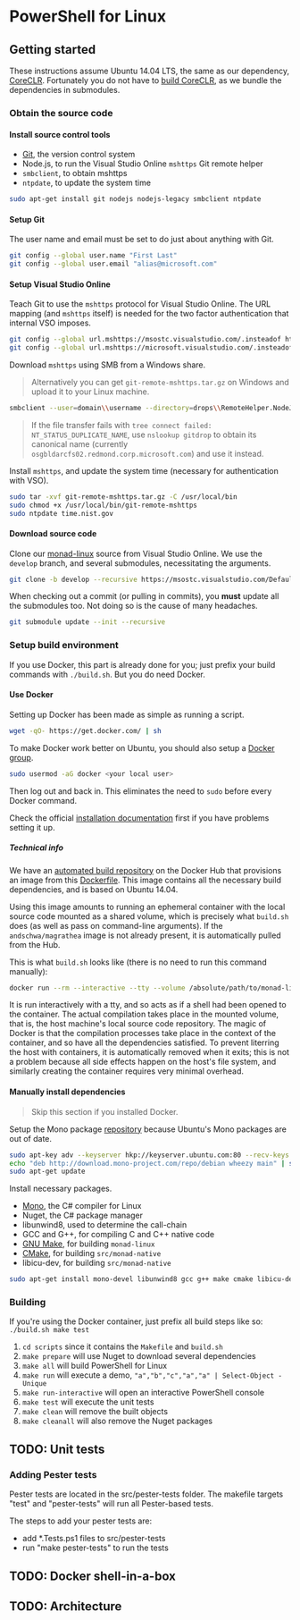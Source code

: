 # PowerShell for Linux

## Getting started

These instructions assume Ubuntu 14.04 LTS, the same as our dependency, [CoreCLR][]. Fortunately you do not have to [build CoreCLR][], as we bundle the dependencies in submodules.

[CoreCLR]: https://github.com/dotnet/coreclr
[build CoreCLR]: https://github.com/dotnet/coreclr/blob/master/Documentation/building/linux-instructions.md

### Obtain the source code

#### Install source control tools

- [Git][], the version control system
- Node.js, to run the Visual Studio Online `mshttps` Git remote helper
- `smbclient`, to obtain mshttps
- `ntpdate`, to update the system time

```sh
sudo apt-get install git nodejs nodejs-legacy smbclient ntpdate
```

#### Setup Git

The user name and email must be set to do just about anything with Git.

```sh
git config --global user.name "First Last"
git config --global user.email "alias@microsoft.com"
```

#### Setup Visual Studio Online

Teach Git to use the `mshttps` protocol for Visual Studio Online. The URL mapping (and `mshttps` itself) is needed for the two factor authentication that internal VSO imposes.

```sh
git config --global url.mshttps://msostc.visualstudio.com/.insteadof https://msostc.visualstudio.com/
git config --global url.mshttps://microsoft.visualstudio.com/.insteadof https://microsoft.visualstudio.com/
```

Download `mshttps` using SMB from a Windows share.

> Alternatively you can get `git-remote-mshttps.tar.gz` on Windows and upload it to your Linux machine.

```sh
smbclient --user=domain\\username --directory=drops\\RemoteHelper.NodeJS\\latest \\\\gitdrop\\ProjectJ -c "get git-remote-mshttps.tar.gz"
```

> If the file transfer fails with `tree connect failed: NT_STATUS_DUPLICATE_NAME`, use `nslookup gitdrop` to obtain its canonical name (currently `osgbldarcfs02.redmond.corp.microsoft.com`) and use it instead.

Install `mshttps`, and update the system time (necessary for authentication with VSO).

```sh
sudo tar -xvf git-remote-mshttps.tar.gz -C /usr/local/bin
sudo chmod +x /usr/local/bin/git-remote-mshttps
sudo ntpdate time.nist.gov
```

#### Download source code

Clone our [monad-linux][] source from Visual Studio Online. We use the `develop` branch, and several submodules, necessitating the arguments.

```sh
git clone -b develop --recursive https://msostc.visualstudio.com/DefaultCollection/PS/_git/monad-linux
```

When checking out a commit (or pulling in commits), you **must** update all the submodules too. Not doing so is the cause of many headaches.

```sh
git submodule update --init --recursive
```

[monad-linux]: https://msostc.visualstudio.com/DefaultCollection/PS/_git/monad-linux

### Setup build environment

If you use Docker, this part is already done for you; just prefix your build commands with `./build.sh`. But you do need Docker.

#### Use Docker

Setting up Docker has been made as simple as running a script.

```sh
wget -qO- https://get.docker.com/ | sh
```

To make Docker work better on Ubuntu, you should also setup a [Docker group][].

```sh
sudo usermod -aG docker <your local user>
```

Then log out and back in. This eliminates the need to `sudo` before every Docker command.

Check the official [installation documentation][] first if you have problems setting it up.

[Docker group]: https://docs.docker.com/installation/ubuntulinux/#create-a-docker-group
[installation documentation]: https://docs.docker.com/installation/ubuntulinux/

##### Technical info

We have an [automated build repository][] on the Docker Hub that provisions an image from this [Dockerfile][]. This image contains all the necessary build dependencies, and is based on Ubuntu 14.04.

Using this image amounts to running an ephemeral container with the local source code mounted as a shared volume, which is precisely what `build.sh` does (as well as pass on command-line arguments). If the `andschwa/magrathea` image is not already present, it is automatically pulled from the Hub.

This is what `build.sh` looks like (there is no need to run this command manually):

```sh
docker run --rm --interactive --tty --volume /absolute/path/to/monad-linux/:/opt/monad --workdir /opt/monad/scripts andschwa/magrathea make run
```

It is run interactively with a tty, and so acts as if a shell had been opened to the container. The actual compilation takes place in the mounted volume, that is, the host machine's local source code repository. The magic of Docker is that the compilation processes take place in the context of the container, and so have all the dependencies satisfied. To prevent literring the host with containers, it is automatically removed when it exits; this is not a problem because all side effects happen on the host's file system, and similarly creating the container requires very minimal overhead.

[automated build repository]: https://registry.hub.docker.com/u/andschwa/magrathea/
[Dockerfile]: https://github.com/andschwa/docker-magrathea/blob/master/Dockerfile

#### Manually install dependencies

> Skip this section if you installed Docker.

Setup the Mono package [repository][] because Ubuntu's Mono packages are out of date.

```sh
sudo apt-key adv --keyserver hkp://keyserver.ubuntu.com:80 --recv-keys 3FA7E0328081BFF6A14DA29AA6A19B38D3D831EF
echo "deb http://download.mono-project.com/repo/debian wheezy main" | sudo tee /etc/apt/sources.list.d/mono-xamarin.list
sudo apt-get update
```

Install necessary packages.

- [Mono][], the C# compiler for Linux
- Nuget, the C# package manager
- libunwind8, used to determine the call-chain
- GCC and G++, for compiling C and C++ native code
- [GNU Make][], for building `monad-linux`
- [CMake][], for building `src/monad-native`
- libicu-dev, for building `src/monad-native`

```sh
sudo apt-get install mono-devel libunwind8 gcc g++ make cmake libicu-dev
```

[repository]: http://www.mono-project.com/docs/getting-started/install/linux/#debian-ubuntu-and-derivatives
[Git]: https://git-scm.com/documentation
[Mono]: http://www.mono-project.com/docs/
[GNU Make]: https://www.gnu.org/software/make/manual/make.html
[CMake]: http://www.cmake.org/cmake/help/v2.8.12/cmake.html


### Building

If you're using the Docker container, just prefix all build steps like so: `./build.sh make test`

1. `cd scripts` since it contains the `Makefile` and `build.sh`
2. `make prepare` will use Nuget to download several dependencies
3. `make all` will build PowerShell for Linux
4. `make run` will execute a demo, `"a","b","c","a","a" | Select-Object -Unique`
5. `make run-interactive` will open an interactive PowerShell console
6. `make test` will execute the unit tests
7. `make clean` will remove the built objects
8. `make cleanall` will also remove the Nuget packages

## TODO: Unit tests

### Adding Pester tests

Pester tests are located in the src/pester-tests folder. The makefile targets "test" and "pester-tests" will run all Pester-based tests.

The steps to add your pester tests are:
- add *.Tests.ps1  files to src/pester-tests
- run "make pester-tests" to run the tests

## TODO: Docker shell-in-a-box

## TODO: Architecture
